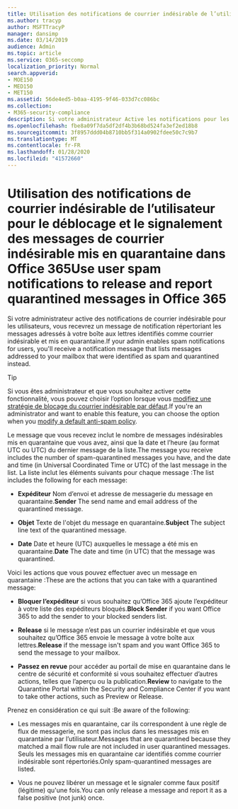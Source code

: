 ```yaml
---
title: Utilisation des notifications de courrier indésirable de l’utilisateur pour le déblocage et le signalement des messages de courrier indésirable mis en quarantaine dans Office 365
ms.author: tracyp
author: MSFTTracyP
manager: dansimp
ms.date: 03/14/2019
audience: Admin
ms.topic: article
ms.service: O365-seccomp
localization_priority: Normal
search.appverid:
- MOE150
- MED150
- MET150
ms.assetid: 56de4ed5-b0aa-4195-9f46-033d7cc086bc
ms.collection:
- M365-security-compliance
description: Si votre administrateur Active les notifications pour les utilisateurs, vous recevrez un message de notification répertoriant les messages envoyés à votre boîte aux lettres identifiés comme courriers indésirables, en masse ou par hameçonnage. Vous pouvez publier ou signaler des messages après leur notification.
ms.openlocfilehash: fbe8a09f7da5df2df4b3b68bd524fa3ef2ed18b8
ms.sourcegitcommit: 3f8957ddd04b8710bb5f314a0902fdee50c7c9b7
ms.translationtype: MT
ms.contentlocale: fr-FR
ms.lasthandoff: 01/28/2020
ms.locfileid: "41572660"
---
```

# <a name="use-user-spam-notifications-to-release-and-report-quarantined-messages-in-office-365"></a><span data-ttu-id="54bcc-104">Utilisation des notifications de courrier indésirable de l’utilisateur pour le déblocage et le signalement des messages de courrier indésirable mis en quarantaine dans Office 365</span><span class="sxs-lookup"><span data-stu-id="54bcc-104">Use user spam notifications to release and report quarantined messages in Office 365</span></span>

<span data-ttu-id="54bcc-105">Si votre administrateur active des notifications de courrier indésirable pour les utilisateurs, vous recevrez un message de notification répertoriant les messages adressés à votre boîte aux lettres identifiés comme courrier indésirable et mis en quarantaine.</span><span class="sxs-lookup"><span data-stu-id="54bcc-105">If your admin enables spam notifications for users, you'll receive a notification message that lists messages addressed to your mailbox that were identified as spam and quarantined instead.</span></span>

> [!TIP]
> <span data-ttu-id="54bcc-106">Si vous êtes administrateur et que vous souhaitez activer cette fonctionnalité, vous pouvez choisir l’option lorsque vous [modifiez une stratégie de blocage du courrier indésirable par défaut](configure-your-spam-filter-policies.md).</span><span class="sxs-lookup"><span data-stu-id="54bcc-106">If you're an administrator and want to enable this feature, you can choose the option when you [modify a default anti-spam policy](configure-your-spam-filter-policies.md).</span></span>

<span data-ttu-id="54bcc-107">Le message que vous recevez inclut le nombre de messages indésirables mis en quarantaine que vous avez, ainsi que la date et l’heure (au format UTC ou UTC) du dernier message de la liste.</span><span class="sxs-lookup"><span data-stu-id="54bcc-107">The message you receive includes the number of spam-quarantined messages you have, and the date and time (in Universal Coordinated Time or UTC) of the last message in the list.</span></span> <span data-ttu-id="54bcc-108">La liste inclut les éléments suivants pour chaque message :</span><span class="sxs-lookup"><span data-stu-id="54bcc-108">The list includes the following for each message:</span></span>

- <span data-ttu-id="54bcc-109">**Expéditeur** Nom d’envoi et adresse de messagerie du message en quarantaine.</span><span class="sxs-lookup"><span data-stu-id="54bcc-109">**Sender** The send name and email address of the quarantined message.</span></span>

- <span data-ttu-id="54bcc-110">**Objet** Texte de l'objet du message en quarantaine.</span><span class="sxs-lookup"><span data-stu-id="54bcc-110">**Subject** The subject line text of the quarantined message.</span></span>

- <span data-ttu-id="54bcc-111">**Date** Date et heure (UTC) auxquelles le message a été mis en quarantaine.</span><span class="sxs-lookup"><span data-stu-id="54bcc-111">**Date** The date and time (in UTC) that the message was quarantined.</span></span>

<span data-ttu-id="54bcc-112">Voici les actions que vous pouvez effectuer avec un message en quarantaine :</span><span class="sxs-lookup"><span data-stu-id="54bcc-112">These are the actions that you can take with a quarantined message:</span></span>

- <span data-ttu-id="54bcc-113">**Bloquer l’expéditeur** si vous souhaitez qu’Office 365 ajoute l’expéditeur à votre liste des expéditeurs bloqués.</span><span class="sxs-lookup"><span data-stu-id="54bcc-113">**Block Sender** if you want Office 365 to add the sender to your blocked senders list.</span></span>

- <span data-ttu-id="54bcc-114">**Release** si le message n’est pas un courrier indésirable et que vous souhaitez qu’Office 365 envoie le message à votre boîte aux lettres.</span><span class="sxs-lookup"><span data-stu-id="54bcc-114">**Release** if the message isn't spam and you want Office 365 to send the message to your mailbox.</span></span>

- <span data-ttu-id="54bcc-115">**Passez en revue** pour accéder au portail de mise en quarantaine dans le centre de sécurité et conformité si vous souhaitez effectuer d’autres actions, telles que l’aperçu ou la publication.</span><span class="sxs-lookup"><span data-stu-id="54bcc-115">**Review** to navigate to the Quarantine Portal within the Security and Compliance Center if you want to take other actions, such as Preview or Release.</span></span>

<span data-ttu-id="54bcc-116">Prenez en considération ce qui suit :</span><span class="sxs-lookup"><span data-stu-id="54bcc-116">Be aware of the following:</span></span>

- <span data-ttu-id="54bcc-117">Les messages mis en quarantaine, car ils correspondent à une règle de flux de messagerie, ne sont pas inclus dans les messages mis en quarantaine par l’utilisateur.</span><span class="sxs-lookup"><span data-stu-id="54bcc-117">Messages that are quarantined because they matched a mail flow rule are not included in user quarantined messages.</span></span> <span data-ttu-id="54bcc-118">Seuls les messages mis en quarantaine car identifiés comme courrier indésirable sont répertoriés.</span><span class="sxs-lookup"><span data-stu-id="54bcc-118">Only spam-quarantined messages are listed.</span></span>

- <span data-ttu-id="54bcc-119">Vous ne pouvez libérer un message et le signaler comme faux positif (légitime) qu'une fois.</span><span class="sxs-lookup"><span data-stu-id="54bcc-119">You can only release a message and report it as a false positive (not junk) once.</span></span>
